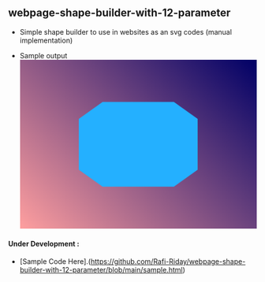 ## webpage-shape-builder-with-12-parameter
* Simple shape builder to use in websites as an svg codes (manual implementation)

* Sample output
![sample.png](/img/sample.png)
#### Under Development :
* [Sample Code Here].(https://github.com/Rafi-Riday/webpage-shape-builder-with-12-parameter/blob/main/sample.html)
